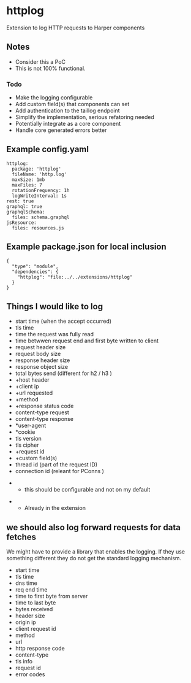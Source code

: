 # httplog

Extension to log HTTP requests to Harper components

## Notes

- Consider this a PoC
- This is not 100% functional. 

### Todo

- Make the logging configurable
- Add custom field(s) that components can set
- Add authentication to the taillog endpoint
- Simplify the implementation, serious refatoring needed
- Potentially integrate as a core component
- Handle core generated errors better



## Example config.yaml

```
httplog:
  package: 'httplog'
  fileName: 'http.log'
  maxSize: 1mb
  maxFiles: 7
  rotationFrequency: 1h
  logWriteInterval: 1s
rest: true
graphql: true
graphqlSchema:
  files: schema.graphql
jsResource:
  files: resources.js
```

## Example package.json for local inclusion

```
{
  "type": "module",
  "dependencies": {
    "httplog": "file:../../extensions/httplog"
  }
}
```

## Things I would like to log
- start time (when the accept occurred)
- tls time
- time the request was fully read
- time betwwen request end and first byte written to client
- request header size
- request body size 
- response header size
- response object size
- total bytes send (different for h2 / h3 )
- +host header
- +client ip
- +url requested
- +method
- +response status code
- content-type request
- content-type response
- *user-agent
- *cookie
- tls version
- tls cipher
- +request id
- +custom field(s)
- thread id (part of the request ID)
- connection id (releant for PConns )

* - this should be configurable and not on my default
+ - Already in the extension
  
## we should also log forward requests for data fetches 

We might have to provide a library that enables the logging.  If they use something different they do not get the standard logging mechanism.

- start time
- tls time
- dns time
- req end time
- time to first byte from server
- time to last byte
- bytes  received
- header size
- origin ip
- client request id
- method
- url
- http response code
- content-type
- tls info
- request id
- error codes
  
